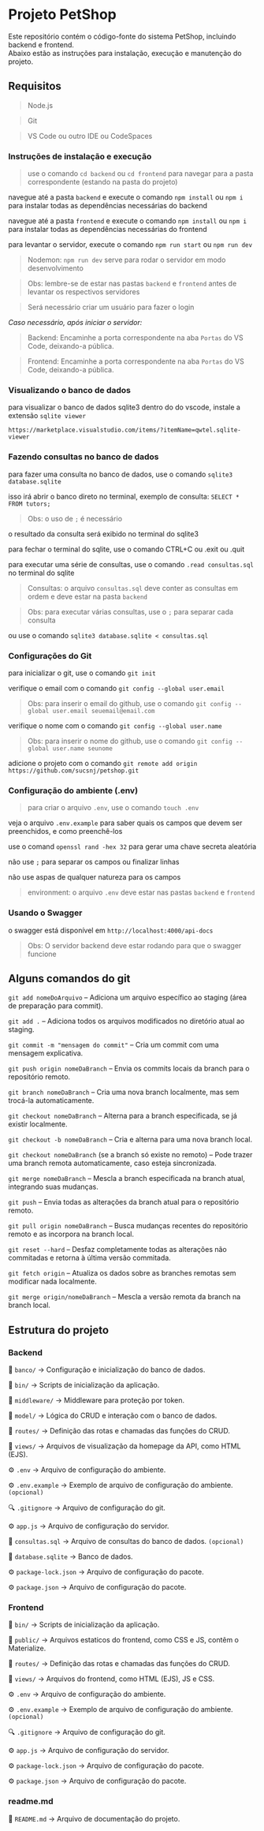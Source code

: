 # Projeto PetShop
Este repositório contém o código-fonte do sistema PetShop, incluindo backend e frontend.  
Abaixo estão as instruções para instalação, execução e manutenção do projeto.

## Requisitos
> Node.js

> Git

> VS Code ou outro IDE ou CodeSpaces

### Instruções de instalação e execução
> use o comando `cd backend` ou `cd frontend` para navegar para a pasta correspondente (estando na pasta do projeto)

navegue até a pasta `backend` e execute o comando `npm install` ou `npm i` para instalar todas as dependências necessárias do backend

navegue até a pasta `frontend` e execute o comando `npm install` ou `npm i` para instalar todas as dependências necessárias do frontend

para levantar o servidor, execute o comando `npm run start` ou `npm run dev`
> Nodemon: `npm run dev` serve para rodar o servidor em modo desenvolvimento

> Obs: lembre-se de estar nas pastas `backend` e `frontend` antes de levantar os respectivos servidores

> Será necessário criar um usuário para fazer o login

*Caso necessário, após iniciar o servidor:*
> Backend: Encaminhe a porta correspondente na aba `Portas` do VS Code, deixando-a pública.

> Frontend: Encaminhe a porta correspondente na aba `Portas` do VS Code, deixando-a pública.

### Visualizando o banco de dados
para visualizar o banco de dados sqlite3 dentro do do vscode, instale a extensão `sqlite viewer`

`https://marketplace.visualstudio.com/items/?itemName=qwtel.sqlite-viewer`

### Fazendo consultas no banco de dados
para fazer uma consulta no banco de dados, use o comando `sqlite3 database.sqlite`

isso irá abrir o banco direto no terminal, exemplo de consulta: `SELECT * FROM tutors;`
> Obs: o uso de `;` é necessário

o resultado da consulta será exibido no terminal do sqlite3

para fechar o terminal do sqlite, use o comando CTRL+C ou .exit ou .quit

para executar uma série de consultas, use o comando `.read consultas.sql` no terminal do sqlite
> Consultas: o arquivo `consultas.sql` deve conter as consultas em ordem e deve estar na pasta `backend`

> Obs: para executar várias consultas, use o `;` para separar cada consulta

ou use o comando `sqlite3 database.sqlite < consultas.sql`

### Configurações do Git
para inicializar o git, use o comando `git init`

verifique o email com o comando `git config --global user.email`
> Obs: para inserir o email do github, use o comando `git config --global user.email seuemail@email.com`

verifique o nome com o comando `git config --global user.name`
> Obs: para inserir o nome do github, use o comando `git config --global user.name seunome`

adicione o projeto com o comando `git remote add origin https://github.com/sucsnj/petshop.git`

### Configuração do ambiente (.env)
> para criar o arquivo `.env`, use o comando `touch .env`

veja o arquivo `.env.example` para saber quais os campos que devem ser preenchidos, e como preenchê-los

use o comand `openssl rand -hex 32` para gerar uma chave secreta aleatória

não use `;` para separar os campos ou finalizar linhas

não use aspas de qualquer natureza para os campos
> environment: o arquivo `.env` deve estar nas pastas `backend` e `frontend`

### Usando o Swagger
o swagger está disponível em `http://localhost:4000/api-docs`
> Obs: O servidor backend deve estar rodando para que o swagger funcione

## Alguns comandos do git
`git add nomeDoArquivo` – Adiciona um arquivo específico ao staging (área de preparação para commit).

`git add .` – Adiciona todos os arquivos modificados no diretório atual ao staging.

`git commit -m "mensagem do commit"` – Cria um commit com uma mensagem explicativa.

`git push origin nomeDaBranch` – Envia os commits locais da branch para o repositório remoto.

`git branch nomeDaBranch` – Cria uma nova branch localmente, mas sem trocá-la automaticamente.

`git checkout nomeDaBranch` – Alterna para a branch especificada, se já existir localmente.

`git checkout -b nomeDaBranch` – Cria e alterna para uma nova branch local.

`git checkout nomeDaBranch` (se a branch só existe no remoto) – Pode trazer uma branch remota automaticamente, caso esteja sincronizada.

`git merge nomeDaBranch` – Mescla a branch especificada na branch atual, integrando suas mudanças.

`git push` – Envia todas as alterações da branch atual para o repositório remoto.

`git pull origin nomeDaBranch` – Busca mudanças recentes do repositório remoto e as incorpora na branch local.

`git reset --hard` – Desfaz completamente todas as alterações não commitadas e retorna à última versão commitada.

`git fetch origin` – Atualiza os dados sobre as branches remotas sem modificar nada localmente.

`git merge origin/nomeDaBranch` – Mescla a versão remota da branch na branch local.

## Estrutura do projeto
### Backend
📂 `banco/` → Configuração e inicialização do banco de dados.

📂 `bin/` → Scripts de inicialização da aplicação.

📂 `middleware/` → Middleware para proteção por token.

📂 `model/` → Lógica do CRUD e interação com o banco de dados.

📂 `routes/` → Definição das rotas e chamadas das funções do CRUD.

📂 `views/` → Arquivos de visualização da homepage da API, como HTML (EJS).

⚙️ `.env` → Arquivo de configuração do ambiente.

⚙️ `.env.example` → Exemplo de arquivo de configuração do ambiente. `(opcional)`

🔍 `.gitignore` → Arquivo de configuração do git.

⚙️ `app.js` → Arquivo de configuração do servidor.

📑 `consultas.sql` → Arquivo de consultas do banco de dados. `(opcional)`

📑 `database.sqlite` → Banco de dados.

⚙️ `package-lock.json` → Arquivo de configuração do pacote.

⚙️ `package.json` → Arquivo de configuração do pacote.

### Frontend
📂 `bin/` → Scripts de inicialização da aplicação.

📂 `public/` → Arquivos estaticos do frontend, como CSS e JS, contêm o Materialize.

📂 `routes/` → Definição das rotas e chamadas das funções do CRUD.

📂 `views/` → Arquivos do frontend, como HTML (EJS), JS e CSS.

⚙️ `.env` → Arquivo de configuração do ambiente.

⚙️ `.env.example` → Exemplo de arquivo de configuração do ambiente. `(opcional)`

🔍 `.gitignore` → Arquivo de configuração do git.

⚙️ `app.js` → Arquivo de configuração do servidor.

⚙️ `package-lock.json` → Arquivo de configuração do pacote.

⚙️ `package.json` → Arquivo de configuração do pacote.

### readme.md
📜 `README.md` → Arquivo de documentação do projeto.